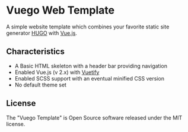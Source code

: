 # Vuego Web Template
A simple website template which combines your favorite static site generator [HUGO](https://gohugo.io/) with [Vue.js](https://vuejs.org/).

## Characteristics
- A Basic HTML skeleton with a header bar providing navigation
- Enabled Vue.js (v 2.x) with [Vuetify](https://vuetifyjs.com/)
- Enabled SCSS support with an eventual minified CSS version
- No default theme set

## License
The "Vuego Template" is Open Source software released under the MIT license.